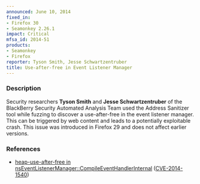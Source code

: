 ```yaml
---
announced: June 10, 2014
fixed_in:
- Firefox 30
- Seamonkey 2.26.1
impact: Critical
mfsa_id: 2014-51
products:
- Seamonkey
- Firefox
reporter: Tyson Smith, Jesse Schwartzentruber
title: Use-after-free in Event Listener Manager
---
```


<h3>Description</h3>

<p>Security researchers <strong>Tyson Smith</strong> and <strong>Jesse
Schwartzentruber</strong> of the BlackBerry Security Automated Analysis Team
used the Address Sanitizer tool while fuzzing to discover a use-after-free in
the event listener manager. This can be triggered by web content and leads to a
potentially exploitable crash. This issue was introduced in Firefox 29 and does
not affect earlier versions. 
</p>

<h3>References</h3>

<ul>
  <li><a href="https://bugzilla.mozilla.org/show_bug.cgi?id=978862">
       heap-use-after-free in
nsEventListenerManager::CompileEventHandlerInternal</a> (<a href="http://cve.mitre.org/cgi-bin/cvename.cgi?name=CVE-2014-1540" class="ex-ref">CVE-2014-1540</a>)</li>
</ul>



